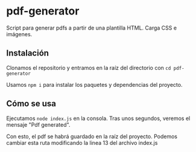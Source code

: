 # pdf-generator

Script para generar pdfs a partir de una plantilla HTML. Carga CSS e imágenes.

## Instalación

Clonamos el repositorio y entramos en la raíz del directorio con `cd pdf-generator`

Usamos `npm i` para instalar los paquetes y dependencias del proyecto.

## Cómo se usa

Ejecutamos `node index.js` en la consola. Tras unos segundos, veremos el mensaje "Pdf generated".

Con esto, el pdf se habrá guardado en la raíz del proyecto. Podemos cambiar esta ruta modificando la linea 13 del archivo index.js
